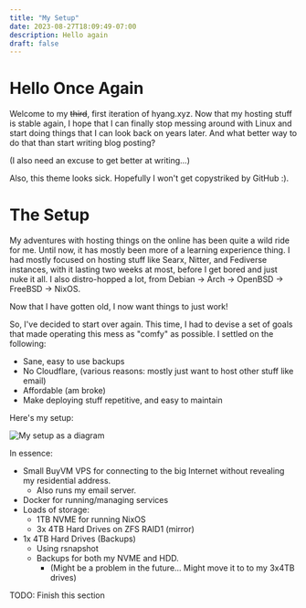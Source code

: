 ```yaml
---
title: "My Setup"
date: 2023-08-27T18:09:49-07:00
description: Hello again
draft: false
---
```


# Hello Once Again
Welcome to my ~~third~~, first iteration of hyang.xyz. Now that my hosting stuff is stable again, I hope that I can finally stop messing around with Linux and start doing things that I can look back on years later. And what better way to do that than start writing blog posting? 

(I also need an excuse to get better at writing...)

Also, this theme looks sick. Hopefully I won't get copystriked by GitHub :).

# The Setup
My adventures with hosting things on the online has been quite a wild ride for me. Until now, it has mostly been more of a learning experience thing. I had mostly focused on hosting stuff like Searx, Nitter, and Fediverse instances, with it lasting two weeks at most, before I get bored and just nuke it all. I also distro-hopped a lot, from Debian → Arch → OpenBSD → FreeBSD → NixOS. 

Now that I have gotten old, I now want things to just work! 

So, I've decided to start over again. This time, I had to devise a set of goals that made operating this mess as "comfy" as possible. I settled on the following:
- Sane, easy to use backups
- No Cloudflare, (various reasons: mostly just want to host other stuff like email)
- Affordable (am broke)
- Make deploying stuff repetitive, and easy to maintain

Here's my setup:

![My setup as a diagram](/images/diagram.svg)  

In essence:
- Small BuyVM VPS for connecting to the big Internet without revealing my residential address.
    - Also runs my email server. 
- Docker for running/managing services
- Loads of storage:
    - 1TB NVME for running NixOS
    - 3x 4TB Hard Drives on ZFS RAID1 (mirror)
- 1x 4TB Hard Drives (Backups)
    - Using rsnapshot 
    - Backups for both my NVME and HDD. 
        - (Might be a problem in the future... Might move it to to my 3x4TB drives)

TODO: Finish this section
